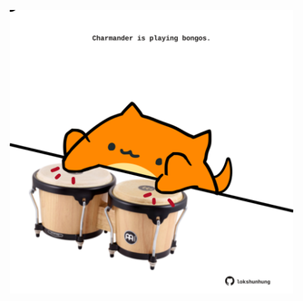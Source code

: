<!-- built at 29/01/2023, 10:00:45 UTC -->
<p align="center">
  <img width="500" height="500" src="./ReadmeImage.svg">
</p>
